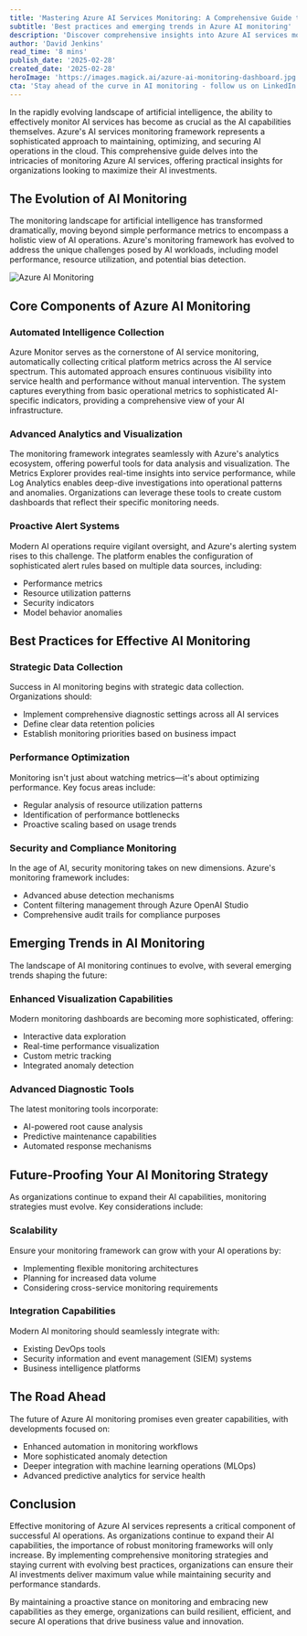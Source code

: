 ```yaml
---
title: 'Mastering Azure AI Services Monitoring: A Comprehensive Guide to Intelligent Oversight'
subtitle: 'Best practices and emerging trends in Azure AI monitoring'
description: 'Discover comprehensive insights into Azure AI services monitoring, from automated intelligence collection to emerging trends and best practices. Learn how to implement effective monitoring strategies for optimal AI operations and security.'
author: 'David Jenkins'
read_time: '8 mins'
publish_date: '2025-02-28'
created_date: '2025-02-28'
heroImage: 'https://images.magick.ai/azure-ai-monitoring-dashboard.jpg'
cta: 'Stay ahead of the curve in AI monitoring - follow us on LinkedIn for regular updates on Azure AI services, monitoring best practices, and emerging trends in cloud intelligence.'
---
```


In the rapidly evolving landscape of artificial intelligence, the ability to effectively monitor AI services has become as crucial as the AI capabilities themselves. Azure's AI services monitoring framework represents a sophisticated approach to maintaining, optimizing, and securing AI operations in the cloud. This comprehensive guide delves into the intricacies of monitoring Azure AI services, offering practical insights for organizations looking to maximize their AI investments.

## The Evolution of AI Monitoring

The monitoring landscape for artificial intelligence has transformed dramatically, moving beyond simple performance metrics to encompass a holistic view of AI operations. Azure's monitoring framework has evolved to address the unique challenges posed by AI workloads, including model performance, resource utilization, and potential bias detection.

![Azure AI Monitoring](https://images.magick.ai/azure-ai-monitoring.jpg)

## Core Components of Azure AI Monitoring

### Automated Intelligence Collection

Azure Monitor serves as the cornerstone of AI service monitoring, automatically collecting critical platform metrics across the AI service spectrum. This automated approach ensures continuous visibility into service health and performance without manual intervention. The system captures everything from basic operational metrics to sophisticated AI-specific indicators, providing a comprehensive view of your AI infrastructure.

### Advanced Analytics and Visualization

The monitoring framework integrates seamlessly with Azure's analytics ecosystem, offering powerful tools for data analysis and visualization. The Metrics Explorer provides real-time insights into service performance, while Log Analytics enables deep-dive investigations into operational patterns and anomalies. Organizations can leverage these tools to create custom dashboards that reflect their specific monitoring needs.

### Proactive Alert Systems

Modern AI operations require vigilant oversight, and Azure's alerting system rises to this challenge. The platform enables the configuration of sophisticated alert rules based on multiple data sources, including:

- Performance metrics
- Resource utilization patterns
- Security indicators
- Model behavior anomalies

## Best Practices for Effective AI Monitoring

### Strategic Data Collection

Success in AI monitoring begins with strategic data collection. Organizations should:

- Implement comprehensive diagnostic settings across all AI services
- Define clear data retention policies
- Establish monitoring priorities based on business impact

### Performance Optimization

Monitoring isn't just about watching metrics—it's about optimizing performance. Key focus areas include:

- Regular analysis of resource utilization patterns
- Identification of performance bottlenecks
- Proactive scaling based on usage trends

### Security and Compliance Monitoring

In the age of AI, security monitoring takes on new dimensions. Azure's monitoring framework includes:

- Advanced abuse detection mechanisms
- Content filtering management through Azure OpenAI Studio
- Comprehensive audit trails for compliance purposes

## Emerging Trends in AI Monitoring

The landscape of AI monitoring continues to evolve, with several emerging trends shaping the future:

### Enhanced Visualization Capabilities

Modern monitoring dashboards are becoming more sophisticated, offering:

- Interactive data exploration
- Real-time performance visualization
- Custom metric tracking
- Integrated anomaly detection

### Advanced Diagnostic Tools

The latest monitoring tools incorporate:

- AI-powered root cause analysis
- Predictive maintenance capabilities
- Automated response mechanisms

## Future-Proofing Your AI Monitoring Strategy

As organizations continue to expand their AI capabilities, monitoring strategies must evolve. Key considerations include:

### Scalability

Ensure your monitoring framework can grow with your AI operations by:

- Implementing flexible monitoring architectures
- Planning for increased data volume
- Considering cross-service monitoring requirements

### Integration Capabilities

Modern AI monitoring should seamlessly integrate with:

- Existing DevOps tools
- Security information and event management (SIEM) systems
- Business intelligence platforms

## The Road Ahead

The future of Azure AI monitoring promises even greater capabilities, with developments focused on:

- Enhanced automation in monitoring workflows
- More sophisticated anomaly detection
- Deeper integration with machine learning operations (MLOps)
- Advanced predictive analytics for service health

## Conclusion

Effective monitoring of Azure AI services represents a critical component of successful AI operations. As organizations continue to expand their AI capabilities, the importance of robust monitoring frameworks will only increase. By implementing comprehensive monitoring strategies and staying current with evolving best practices, organizations can ensure their AI investments deliver maximum value while maintaining security and performance standards.

By maintaining a proactive stance on monitoring and embracing new capabilities as they emerge, organizations can build resilient, efficient, and secure AI operations that drive business value and innovation.